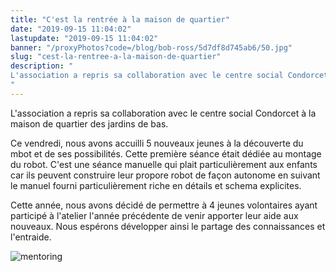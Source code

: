 ```yaml
---
title: "C'est la rentrée à la maison de quartier"
date: "2019-09-15 11:04:02"
lastupdate: "2019-09-15 11:04:02"
banner: "/proxyPhotos?code=/blog/bob-ross/5d7df8d745ab6/50.jpg"
slug: "cest-la-rentree-a-la-maison-de-quartier"
description: " 
L'association a repris sa collaboration avec le centre social Condorcet à la maison de quartier des jardins de bas.
"
---
```

L'association a repris sa collaboration avec le centre social Condorcet à la maison de quartier des jardins de bas.

Ce vendredi, nous avons accuilli 5 nouveaux jeunes à la découverte du mbot et de ses possibilités.
Cette première séance était dédiée au montage du robot. C'est une séance manuelle qui plait particulièrement aux enfants car ils peuvent construire leur propore robot de façon autonome en suivant le manuel fourni particulièrement riche en détails et schema explicites.

Cette année, nous avons décidé de permettre à 4 jeunes volontaires ayant participé à l'atelier l'année précédente de venir apporter leur aide aux nouveaux. Nous espérons développer ainsi le partage des connaissances et l'entraide.

![mentoring](/proxyPhotos?code=/blog/bob-ross/5d7df8df0fe21/50.jpg)

    